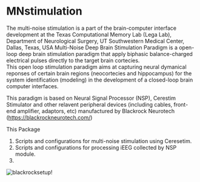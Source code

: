 # MNstimulation
The multi-noise stimulation is a part of the brain-computer interface development at the Texas Computational Memory Lab (Lega Lab), Department of Neurological Surgery, UT Southwestern Medical Center, Dallas, Texas, USA
Multi-Noise Deep Brain Stimulation Paradigm is a open-loop deep brain stimulation paradigm that apply biphasic balance-charged electrical pulses directly to the target brain cortecies.  
This open loop stimulation paradigm aims at capturing neural dymanical reponses of certain brain regions (neocortecies and hippocampus) for the system identification (modeling) in the development of a closed-loop brain computer interfaces. 

This paradigm is based on Neural Signal Processor (NSP), Cerestim Stimulator and other relavent peripheral devices (including cables, front-end amplifier, adaptors, etc) manufactured by Blackrock Neurotech (https://blackrockneurotech.com/)

This Package 

1. Scripts and configurations for multi-noise stimulation using Ceresetim.
2. Scripts and configurations for processing iEEG collected by NSP module.
3. 


![blackrocksetup!](https://github.com/David-X-Wang/MNstimulation/blob/main/blackrock_setup/blackrock_wiring_setup.png?raw=true)
